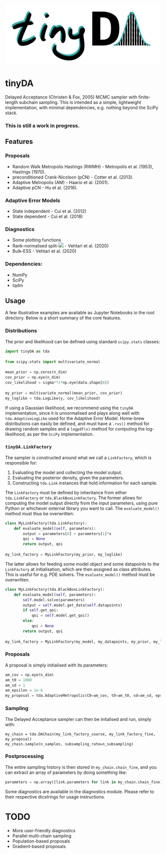 <img src="./tinyDA.png" width="500">

# tinyDA
Delayed Acceptance (Christen & Fox, 2005) MCMC sampler with finite-length subchain sampling. 
This is intended as a simple, lightweight implementation, with minimal dependencies, e.g. nothing beyond the SciPy stack.

### This is still a work in progress.

## Features

### Proposals
* Random Walk Metropolis Hastings (RWMH) - Metropolis et al. (1953), Hastings (1970).
* preconditioned Crank-Nicolson (pCN) - Cotter et al. (2013).
* Adaptive Metropolis (AM) - Haario et al. (2001).
* Adaptive pCN - Hu et al. (2016).

### Adaptive Error Models
* State independent - Cui et al. (2012)
* State dependent - Cui et al. (2018)

### Diagnostics
* Some plotting functions
* Rank-normalised split-<img src="https://latex.codecogs.com/gif.latex?\hat{R} " />  - Vehtari et al. (2020)
* Bulk-ESS - Vehtari et al. (2020)

### Dependencies:
* NumPy
* SciPy
* tqdm

## Usage
A few illustrative examples are available as Jupyter Notebooks in the root directory. Below is a short summary of the core features.

### Distributions
The prior and likelihood can be defined using standard `scipy.stats` classes:
```python
import tinyDA as tda

from scipy.stats import multivariate_normal

mean_prior = np.zeros(n_dim)
cov_prior = np.eye(n_dim)
cov_likelihood = sigma**2*np.eye(data.shape[0])

my_prior = multivariate_normal(mean_prior, cov_prior)
my_loglike = tda.LogLike(y, cov_likelihood)
```
If using a Gaussian likelihood, we recommend using the `tinyDA` implementation, since it is unnormalised and plays along well with `tda.AdaptiveLogLike` used for the Adaptive Error Model. Home-brew distributions can easily be defined, and must have a `.rvs()` method for drawing random samples and a `logpdf(x)` method for computing the log-likelihood, as per the `SciPy` implementation.

### `tinyDA.LinkFactory`
The sampler is constructed around what we call a `LinkFactory`, which is responsible for:
1. Evaluating the model and collecting the model output.
2. Evaluating the posterior density, given the parameters.
3. Constructing `tda.Link` instances that hold information for each sample.

The `LinkFactory` must be defined by inheritance from either `tda.LinkFactory` or `tda.BlackBoxLinkFactory`. The former allows for computing the model output directly from the input parameters, using pure Python or whichever external library you want to call. The `evaluate_model()` method must thus be overwritten:

```python
class MyLinkFactory(tda.LinkFactory):
    def evaluate_model(self, parameters):
        output = parameters[0] + parameters[1]*x
        qoi = None
        return output, qoi

my_link_factory = MyLinkFactory(my_prior, my_loglike)
```

The latter allows for feeding some model object and some datapoints to the `LinkFactory` at initialisation, which are then assigned as class attributes. This is useful for e.g. PDE solvers. The `evaluate_model()` method must be overwritten.
```python
class MyLinkFactory(tda.BlackBoxLinkFactory):
    def evaluate_model(self, parameters):
        self.model.solve(parameters)
        output = self.model.get_data(self.datapoints)
        if self.get_qoi:
            qoi = self.model.get_qoi()
        else:
            qoi = None
        return output, qoi

my_link_factory = MyLinkFactory(my_model, my_datapoints, my_prior, my_loglike, get_qoi=True)
```
### Proposals
A proposal is simply initialised with its parameters:
```python
am_cov = np.eye(n_dim)
am_t0 = 1000
am_sd = 1
am_epsilon = 1e-6
my_proposal = tda.AdaptiveMetropolis(C0=am_cov, t0=am_t0, sd=am_sd, epsilon=am_epsilon)
```

### Sampling
The Delayed Acceptance sampler can then be initalised and run, simply with:
```
my_chain = tda.DAChain(my_link_factory_coarse, my_link_factory_fine, my_proposal)
my_chain.sample(n_samples, subsampling_rate=n_subsampling)
```

### Postprocessing
The entire sampling history is then stored in `my_chain.chain_fine`, and you can extract an array of parameters by doing something like:
```python
parameters = np.array([link.parameters for link in my_chain.chain_fine])
```
Some diagnostics are available in the diagnostics module. Please refer to their respective dicstrings for usage instructions.

# TODO
* More user-friendly diagnostics
* Parallel multi-chain sampling
* Population-based proposals
* Gradient-based proposals
